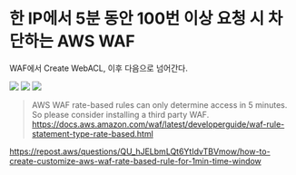 # 한 IP에서 5분 동안 100번 이상 요청 시 차단하는 AWS WAF

WAF에서 Create WebACL, 이후 다음으로 넘어간다.


![](<../image/스크린샷 2023-07-31 오전 7.49.26.png>)
![](<../image/스크린샷 2023-07-31 오전 8.02.59.png>)
![](<../image/스크린샷 2023-07-31 오전 8.03.21.png>)

> AWS WAF rate-based rules can only determine access in 5 minutes.
So please consider installing a third party WAF.
https://docs.aws.amazon.com/waf/latest/developerguide/waf-rule-statement-type-rate-based.html

https://repost.aws/questions/QU_hJELbmLQt6YtIdvTBVmow/how-to-create-customize-aws-waf-rate-based-rule-for-1min-time-window